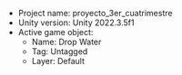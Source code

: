                                                                                                                                                                                                                                                         
<!-- UNITY CODE ASSIST INSTRUCTIONS START -->
- Project name: proyecto_3er_cuatrimestre
- Unity version: Unity 2022.3.5f1
- Active game object:
  - Name: Drop Water
  - Tag: Untagged
  - Layer: Default
<!-- UNITY CODE ASSIST INSTRUCTIONS END -->